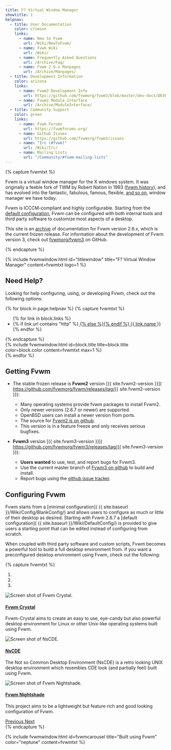 ```yaml
---
title: F? Virtual Window Manager
showtitle: 1
helpnav:
  - title: User Documentation
    color: crimson
    links:
      - name: New to Fvwm
        url: /Wiki/NewToFvwm/
      - name: Fvwm Wiki
        url: /Wiki/
      - name: Frequently Asked Questions
        url: /Archive/Faq/
      - name: Fvwm 2.6.x Manpages
        url: /Archive/Manpages/
  - title: Development Information
    color: arizona
    links:
      - name: Fvwm3 Development Info
        url: https://github.com/fvwmorg/fvwm3/blob/master/dev-docs/DEVELOPERS.md
      - name: Fvwm2 Module Interface
        url: /Archive/ModuleInterface/
  - title: Community Support
    color: green
    links:
      - name: Fvwm Forums
        url: https://fvwmforums.org/
      - name: Github Issues
        url: https://github.com/fvwmorg/fvwm3/issues
      - name: "Irc (#fvwm)"
        url: /Wiki/Irc/
      - name: Mailing Lists
        url: "/Community/#fvwm-mailing-lists"
---
```

<link href="{{ site.baseurl }}/css/fvwm3-carousel.css" rel="stylesheet">

{% capture fvwmtxt %}
<p>Fvwm is a virtual window manager for the X windows
system. It was originally a feeble fork of TWM
by Robert Nation in 1993 (<a href="{{ site.wikiurl }}/FvwmHistory/">fvwm
history</a>), and has evolved into
the fantastic, fabulous, famous, flexible,
<a href="{{ site.baseurl }}/Archive/Faq#what-does-fvwm-stand-for">
and so on</a>, window manager we have today.</p>

<p>Fvwm is ICCCM-compliant and highly configurable. Starting from the
<a href="{{ site.baseurl }}/Wiki/DefaultConfig/">default
configuration</a>, Fvwm can be configured with both internal tools
and third party software to customize most aspects of a desktop.</p>

<p>This site is an <a href="{{ site.baseurl }}/Archive/">archive</a>
of documentation for Fvwm version 2.6.x,
which is the current frozen release. For information
about the development of Fvwm version 3, check out
<a href="https://github.com/fvwmorg/fvwm3">fvwmorg/fvwm3</a> on GitHub.</p>
{% endcapture %}

{% include fvwmwindow.html id="titlewindow"
title="F? Virtual Window Manager"
content=fvwmtxt logo=1 %}


## Need Help?

Looking for help configuring, using, or developing
Fvwm, check out the following options:


<div class="row">

{% for block in page.helpnav %}
{% capture fvwmtxt %}
<ul>{% for link in block.links %}
<li>{% if link.url contains "http" %}<a href="{{ link.url }}">
  {% else %}<a href="{{ site.baseurl | append: link.url }}">{% endif %}
  {{ link.name }}</a></li>
{% endfor %}</ul>
{% endcapture %}

<div class="col-md-6 col-lg-4 mb-1 p-1">
{% include fvwmwindow.html id=block.title
title=block.title color=block.color
content=fvwmtxt max=1 %}
</div>
{% endfor %}

</div>

## Getting Fvwm

+ The stable frozen release is __Fvwm2__
  version [{{ site.fvwm2-version }}](
  https://github.com/fvwmorg/fvwm/releases/tag/{{ site.fvwm2-version }}):

  + Many operating systems provide fvwm packages
    to install Fvwm2.
  + Only newer versions (2.6.7 or newer) are supported.
  + OpenBSD users can install a newer version from ports.
  + The source for [Fvwm2 is on github](
    https://github.com/fvwmorg/fvwm/).
  + This version is in a feature freeze and only receives
    serious bugfixes.

+ __Fvwm3__ version [{{ site.fvwm3-version }}](
  https://github.com/fvwmorg/fvwm3/releases/tag/{{ site.fvwm3-version }}):

  + __Users wanted__ to use, test, and report bugs for Fvwm3.
  + Use the current master branch of [Fvwm3 on github](
    https://github.com/fvwmorg/fvwm3/) to build and install.
  + Report bugs using the [github issue tracker](
    https://github.com/fvwmorg/fvwm3/issues).


## Configuring Fvwm

Fvwm starts from a [minimal configuration](
{{ site.baseurl }}/Wiki/Config/BlankConfig/)
and allows users to configure as much or little
of their desktop as desired. Starting with
Fvwm 2.6.7 a [default configuration](
{{ site.baseurl }}/Wiki/DefaultConfig/) is provided
to give users a starting point that can be edited
instead of configuring from scratch.

When coupled with third party software and custom scripts,
Fvwm becomes a powerful tool to build a full desktop
environment from. If you want a preconfigured desktop
environment using Fvwm, check out the following:

{% capture fvwmtxt %}
<div id="FvwmCarousel" class="carousel slide" data-ride="carousel">
  <ol class="carousel-indicators">
    <li data-target="#FvwmCarousel" data-slide-to="0" class="active"></li>
    <li data-target="#FvwmCarousel" data-slide-to="1"></li>
    <li data-target="#FvwmCarousel" data-slide-to="2"></li>
  </ol>
  <div class="carousel-inner">
    <div class="carousel-item active">
      <img src="{{ site.baseurl }}/img/fvwm-crystal.jpg" class="d-block mx-auto" alt="Screen shot of Fvwm Crystal.">
      <div class="carousel-caption d-block small p-1">
        <h4><a href="https://fvwm-crystal.sourceforge.io/">Fvwm Crystal</a></h4>
        <p>Fvwm-Crystal aims to create an easy to use, eye-candy but also powerful
        desktop environment for Linux or other Unix-like operating systems built
        using Fvwm.</p>
      </div>
    </div>
    <div class="carousel-item">
      <img src="{{ site.baseurl }}/img/NsCDE.png" class="d-block mx-auto" alt="Screen shot of NsCDE.">
      <div class="carousel-caption d-block small p-1">
        <h4><a href="https://github.com/NsCDE/NsCDE">NsCDE</a></h4>
        <p>The Not so Common Desktop Environment (NsCDE) is a retro looking
        UNIX desktop environment which resembles CDE look (and partially feel)
        built using Fvwm. </p>
      </div>
    </div>
    <div class="carousel-item">
      <img src="{{ site.baseurl }}/img/fvwm-nightshade.jpg" class="d-block mx-auto" alt="Screen shot of Fvwm Nightshade.">
      <div class="carousel-caption d-block small p-1">
        <h4><a href="http://fvwm-nightshade.github.io/Fvwm-Nightshade/">Fvwm Nightshade</a></h4>
        <p>This project aims to be a lightweight but feature rich and good
        looking configuration of Fvwm.</p>
      </div>
    </div>
  </div>
  <a class="carousel-control-prev" href="#FvwmCarousel" role="button" data-slide="prev">
    <span class="carousel-control-prev-icon" aria-hidden="true"></span>
    <span class="sr-only">Previous</span>
  </a>
  <a class="carousel-control-next" href="#FvwmCarousel" role="button" data-slide="next">
    <span class="carousel-control-next-icon" aria-hidden="true"></span>
    <span class="sr-only">Next</span>
  </a>
</div>
{% endcapture %}

{% include fvwmwindow.html  id=fvwmcarousel
title="Built using Fvwm" color="neptune"
content=fvwmtxt %}


<div style="height:57px;"></div>
